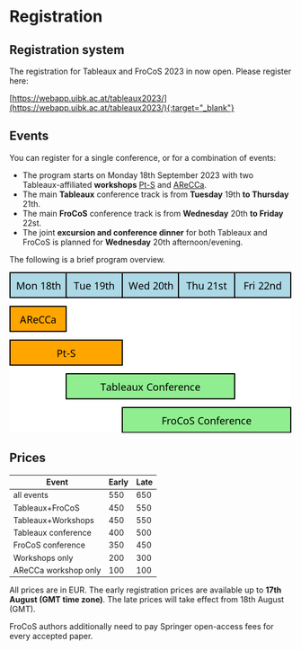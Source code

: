 # Registration

## Registration system

The registration for Tableaux and FroCoS 2023 in now open.  Please register here:

[https://webapp.uibk.ac.at/tableaux2023/](https://webapp.uibk.ac.at/tableaux2023/){:target="_blank"}

## Events

You can register for a single conference, or for a combination of events:

* The program starts on Monday 18th September 2023 with two Tableaux-affiliated **workshops** 
  [Pt-S](https://sites.google.com/view/pts-symposium-uk/home) and
  [AReCCa](http://leancop.de/AReCCa-2023/).
* The main **Tableaux** conference track is from **Tuesday** 19th **to Thursday** 21th.
* The main **FroCoS** conference track is from **Wednesday** 20th **to Friday** 22st.
* The joint <b>excursion and conference dinner</b> for both Tableaux and FroCoS is planned for **Wednesday** 20th afternoon/evening.

The following is a brief program overview.

![overview](data/overview.png "Program overview")

## Prices 

| Event         | Early     | Late |
|--------------|-----------|------------|
| all events | 550      | 650        |
| Tableaux+FroCoS | 450 | 550        |
| Tableaux+Workshops | 450 | 550        |
| Tableaux conference | 400  | 500        |
| FroCoS conference | 350 | 450 |
| Workshops only | 200 | 300 |
| AReCCa workshop only | 100 | 100 |

All prices are in EUR.
The early registration prices are available up to **17th August (GMT time zone)**.  The late prices will take effect from 18th August (GMT).

FroCoS authors additionally need to pay Springer open-access fees for every accepted paper.

